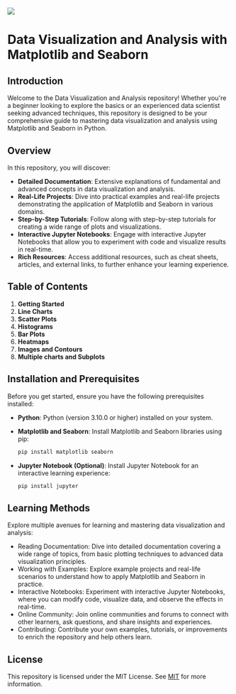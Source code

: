 # ![](https://media.geeksforgeeks.org/wp-content/uploads/20221118123227/BestDataVisualizationTools.jpg)
# Data Visualization and Analysis with Matplotlib and Seaborn

## Introduction
Welcome to the Data Visualization and Analysis repository! Whether you're a beginner looking to explore the basics or an experienced data scientist seeking advanced techniques, this repository is designed to be your comprehensive guide to mastering data visualization and analysis using Matplotlib and Seaborn in Python.

## Overview
In this repository, you will discover:
- **Detailed Documentation**: Extensive explanations of fundamental and advanced concepts in data visualization and analysis.
- **Real-Life Projects**: Dive into practical examples and real-life projects demonstrating the application of Matplotlib and Seaborn in various domains.
- **Step-by-Step Tutorials**: Follow along with step-by-step tutorials for creating a wide range of plots and visualizations.
- **Interactive Jupyter Notebooks**: Engage with interactive Jupyter Notebooks that allow you to experiment with code and visualize results in real-time.
- **Rich Resources**: Access additional resources, such as cheat sheets, articles, and external links, to further enhance your learning experience.

## Table of Contents

1. **Getting Started**
2. **Line Charts**
3. **Scatter Plots**
4. **Histograms**
5. **Bar Plots**
6. **Heatmaps**
7. **Images and Contours**
8. **Multiple charts and Subplots**

## Installation and Prerequisites
Before you get started, ensure you have the following prerequisites installed:
- **Python**: Python (version 3.10.0 or higher) installed on your system.
- **Matplotlib and Seaborn**: Install Matplotlib and Seaborn libraries using pip:

  ```bash
  pip install matplotlib seaborn
  ```
- **Jupyter Notebook (Optional)**: Install Jupyter Notebook for an interactive learning experience:

  ```bash
  pip install jupyter
  ```

## Learning Methods

Explore multiple avenues for learning and mastering data visualization and analysis:

- Reading Documentation: Dive into detailed documentation covering a wide range of topics, from basic plotting techniques to advanced data visualization principles.
- Working with Examples: Explore example projects and real-life scenarios to understand how to apply Matplotlib and Seaborn in practice.
- Interactive Notebooks: Experiment with interactive Jupyter Notebooks, where you can modify code, visualize data, and observe the effects in real-time.
- Online Community: Join online communities and forums to connect with other learners, ask questions, and share insights and experiences.
- Contributing: Contribute your own examples, tutorials, or improvements to enrich the repository and help others learn.

## License
This repository is licensed under the MIT License. See [MIT](https://github.com/harsh-a-parihar/Data-Visualization-and-Analysis/blob/master/LICENSE) for more information.